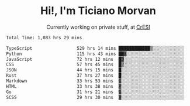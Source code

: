 <h1 align="center">Hi!, I'm Ticiano Morvan</h1>
<p align="center">Currently working on private stuff, at <a href="https://cresi.com.ar" target="_blank">CrESI</a></p>

<!--START_SECTION:waka-->

```txt
Total Time: 1,083 hrs 29 mins

TypeScript                 529 hrs 14 mins ████████████▒░░░░░░░░░░░░   48.85 %
Python                     115 hrs 43 mins ██▓░░░░░░░░░░░░░░░░░░░░░░   10.68 %
JavaScript                 72 hrs 12 mins  █▓░░░░░░░░░░░░░░░░░░░░░░░   06.66 %
CSS                        57 hrs 45 mins  █▒░░░░░░░░░░░░░░░░░░░░░░░   05.33 %
JSON                       44 hrs 15 mins  █░░░░░░░░░░░░░░░░░░░░░░░░   04.09 %
Rust                       37 hrs 27 mins  █░░░░░░░░░░░░░░░░░░░░░░░░   03.46 %
Markdown                   33 hrs 53 mins  ▓░░░░░░░░░░░░░░░░░░░░░░░░   03.13 %
HTML                       33 hrs 38 mins  ▓░░░░░░░░░░░░░░░░░░░░░░░░   03.10 %
Go                         31 hrs 21 mins  ▓░░░░░░░░░░░░░░░░░░░░░░░░   02.89 %
SCSS                       29 hrs 30 mins  ▓░░░░░░░░░░░░░░░░░░░░░░░░   02.72 %
```

<!--END_SECTION:waka-->

